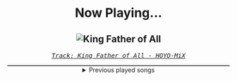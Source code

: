 <div align="center"> 
<h1>Now Playing...</h1>

![King Father of All](https://i.scdn.co/image/ab67616d00001e02f5ca62f23db8d854bd2fdd34)
--
_<samp><a href="https://open.spotify.com/track/16S2nBNkbAJILUx7XBfXP1">Track: King Father of All - HOYO-MiX</a></samp>_

<div style="border: 1px #4B5054 solid"></div>
<details>
  <summary>
    Previous played songs
  </summary>
  <table>
    <thead>
      <tr>
        <th>
          Artist
        </th>
        <th>
          Song
        </th>
        <th>
          Link
        </th>
      </tr>
    </thead>
    <tbody>
      <tr><td>HOYO-MiX</td><td>King Father of All</td><td><a href="https://open.spotify.com/track/16S2nBNkbAJILUx7XBfXP1">https://open.spotify.com/track/16S2nBNkbAJILUx7XBfXP1</a></td></tr><tr><td>HOYO-MiX</td><td>To All Things Strifeful</td><td><a href="https://open.spotify.com/track/0V0BUwBtJKQGUVUCe6Me3G">https://open.spotify.com/track/0V0BUwBtJKQGUVUCe6Me3G</a></td></tr><tr><td>HOYO-MiX</td><td>Battle Hymn of the Golden Blood</td><td><a href="https://open.spotify.com/track/1xg7PfZe6nKf7BLvAw0VtF">https://open.spotify.com/track/1xg7PfZe6nKf7BLvAw0VtF</a></td></tr><tr><td>Jax Jones</td><td>Stay Gold - from BEYBLADE X</td><td><a href="https://open.spotify.com/track/2jdsIQ9e051D2XMnKvCC7k">https://open.spotify.com/track/2jdsIQ9e051D2XMnKvCC7k</a></td></tr><tr><td>BLACKPINK</td><td>JUMP</td><td><a href="https://open.spotify.com/track/5H1sKFMzDeMtXwND3V6hRY">https://open.spotify.com/track/5H1sKFMzDeMtXwND3V6hRY</a></td></tr><tr><td>Jax Jones</td><td>Stay Gold - from BEYBLADE X</td><td><a href="https://open.spotify.com/track/2jdsIQ9e051D2XMnKvCC7k">https://open.spotify.com/track/2jdsIQ9e051D2XMnKvCC7k</a></td></tr><tr><td>BLACKPINK</td><td>JUMP</td><td><a href="https://open.spotify.com/track/5H1sKFMzDeMtXwND3V6hRY">https://open.spotify.com/track/5H1sKFMzDeMtXwND3V6hRY</a></td></tr><tr><td>UNFINISH</td><td>Summer Haze</td><td><a href="https://open.spotify.com/track/6giJgMQDuF8dw2Li3xSep8">https://open.spotify.com/track/6giJgMQDuF8dw2Li3xSep8</a></td></tr><tr><td>UNFINISH</td><td>Trickster</td><td><a href="https://open.spotify.com/track/13TInsCwyWDy7cWQjHbk5x">https://open.spotify.com/track/13TInsCwyWDy7cWQjHbk5x</a></td></tr><tr><td>UNFINISH</td><td>Fickle Violet</td><td><a href="https://open.spotify.com/track/51VW5IG3gvNgaIPNnAgc7W">https://open.spotify.com/track/51VW5IG3gvNgaIPNnAgc7W</a></td></tr><tr><td>UNFINISH</td><td>Heavy Hitter (Slowed)</td><td><a href="https://open.spotify.com/track/2Q7G6D2K4sxdC0Ktc1hCzB">https://open.spotify.com/track/2Q7G6D2K4sxdC0Ktc1hCzB</a></td></tr><tr><td>UNFINISH</td><td>Bad Intern</td><td><a href="https://open.spotify.com/track/73KcJ1raGdaTw1Pjgeci5C">https://open.spotify.com/track/73KcJ1raGdaTw1Pjgeci5C</a></td></tr><tr><td>UNFINISH</td><td>Bad Intern - Nasty</td><td><a href="https://open.spotify.com/track/5b2lKdOx7d6maCQmMkrM1k">https://open.spotify.com/track/5b2lKdOx7d6maCQmMkrM1k</a></td></tr><tr><td>UNFINISH</td><td>Who stole my Lemonade? Daisy</td><td><a href="https://open.spotify.com/track/6XD4vlWiOANH0KlJ5Cph7G">https://open.spotify.com/track/6XD4vlWiOANH0KlJ5Cph7G</a></td></tr><tr><td>UNFINISH</td><td>Milky Oblivion</td><td><a href="https://open.spotify.com/track/6BnysfjOfhWrLkZqz84e5U">https://open.spotify.com/track/6BnysfjOfhWrLkZqz84e5U</a></td></tr><tr><td>UNFINISH</td><td>Soundcell No.9</td><td><a href="https://open.spotify.com/track/5KwikcrmVtRiReoMVMJgUb">https://open.spotify.com/track/5KwikcrmVtRiReoMVMJgUb</a></td></tr><tr><td>UNFINISH</td><td>Splash Syndrome</td><td><a href="https://open.spotify.com/track/1yQrs0Q9JZYsIME5uoqnBG">https://open.spotify.com/track/1yQrs0Q9JZYsIME5uoqnBG</a></td></tr><tr><td>UNFINISH</td><td>Black Hole - Smother</td><td><a href="https://open.spotify.com/track/2yPjdfbCsvOUvo5bJfeBsy">https://open.spotify.com/track/2yPjdfbCsvOUvo5bJfeBsy</a></td></tr><tr><td>UNFINISH</td><td>Bad Aunt (Smother)</td><td><a href="https://open.spotify.com/track/7savLRK5f2vubQgrWHm7in">https://open.spotify.com/track/7savLRK5f2vubQgrWHm7in</a></td></tr><tr><td>UNFINISH</td><td>Beer,Beach,Better</td><td><a href="https://open.spotify.com/track/3TYi397oCeee76eEfDBwnM">https://open.spotify.com/track/3TYi397oCeee76eEfDBwnM</a></td></tr>
    </tbody>
  </table>
</details>

</div>

